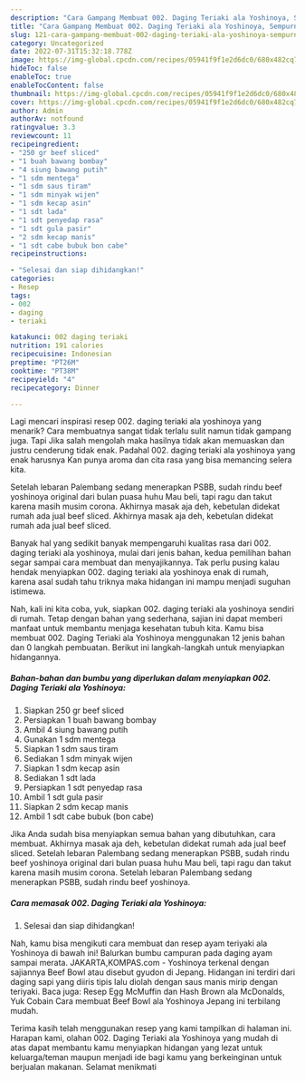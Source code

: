 ```yaml
---
description: "Cara Gampang Membuat 002. Daging Teriaki ala Yoshinoya, Sempurna"
title: "Cara Gampang Membuat 002. Daging Teriaki ala Yoshinoya, Sempurna"
slug: 121-cara-gampang-membuat-002-daging-teriaki-ala-yoshinoya-sempurna
category: Uncategorized
date: 2022-07-31T15:32:18.778Z
image: https://img-global.cpcdn.com/recipes/05941f9f1e2d6dc0/680x482cq70/002-daging-teriaki-ala-yoshinoya-foto-resep-utama.jpg
hideToc: false
enableToc: true
enableTocContent: false
thumbnail: https://img-global.cpcdn.com/recipes/05941f9f1e2d6dc0/680x482cq70/002-daging-teriaki-ala-yoshinoya-foto-resep-utama.jpg
cover: https://img-global.cpcdn.com/recipes/05941f9f1e2d6dc0/680x482cq70/002-daging-teriaki-ala-yoshinoya-foto-resep-utama.jpg
author: Admin
authorAv: notfound
ratingvalue: 3.3
reviewcount: 11
recipeingredient:
- "250 gr beef sliced"
- "1 buah bawang bombay"
- "4 siung bawang putih"
- "1 sdm mentega"
- "1 sdm saus tiram"
- "1 sdm minyak wijen"
- "1 sdm kecap asin"
- "1 sdt lada"
- "1 sdt penyedap rasa"
- "1 sdt gula pasir"
- "2 sdm kecap manis"
- "1 sdt cabe bubuk bon cabe"
recipeinstructions:

- "Selesai dan siap dihidangkan!"
categories:
- Resep
tags:
- 002
- daging
- teriaki

katakunci: 002 daging teriaki 
nutrition: 191 calories
recipecuisine: Indonesian
preptime: "PT26M"
cooktime: "PT38M"
recipeyield: "4"
recipecategory: Dinner

---
```



Lagi mencari inspirasi resep 002. daging teriaki ala yoshinoya yang menarik? Cara membuatnya sangat tidak terlalu sulit namun tidak gampang juga. Tapi Jika salah mengolah maka hasilnya tidak akan memuaskan dan justru cenderung tidak enak. Padahal 002. daging teriaki ala yoshinoya yang enak harusnya Kan punya aroma dan cita rasa yang bisa memancing selera kita.


Setelah lebaran Palembang sedang menerapkan PSBB, sudah rindu beef yoshinoya original dari bulan puasa huhu Mau beli, tapi ragu dan takut karena masih musim corona. Akhirnya masak aja deh, kebetulan didekat rumah ada jual beef sliced. Akhirnya masak aja deh, kebetulan didekat rumah ada jual beef sliced.

Banyak hal yang sedikit banyak mempengaruhi kualitas rasa dari 002. daging teriaki ala yoshinoya, mulai dari jenis bahan, kedua pemilihan bahan segar sampai cara membuat dan menyajikannya. Tak perlu pusing kalau hendak menyiapkan 002. daging teriaki ala yoshinoya enak di rumah, karena asal sudah tahu triknya maka hidangan ini mampu menjadi suguhan istimewa.


Nah, kali ini kita coba, yuk, siapkan 002. daging teriaki ala yoshinoya sendiri di rumah. Tetap dengan bahan yang sederhana, sajian ini dapat memberi manfaat untuk membantu menjaga kesehatan tubuh kita. Kamu bisa membuat 002. Daging Teriaki ala Yoshinoya menggunakan 12 jenis bahan dan 0 langkah pembuatan. Berikut ini langkah-langkah untuk menyiapkan hidangannya.

<!--inarticleads1-->

##### Bahan-bahan dan bumbu yang diperlukan dalam menyiapkan 002. Daging Teriaki ala Yoshinoya:

1. Siapkan 250 gr beef sliced
1. Persiapkan 1 buah bawang bombay
1. Ambil 4 siung bawang putih
1. Gunakan 1 sdm mentega
1. Siapkan 1 sdm saus tiram
1. Sediakan 1 sdm minyak wijen
1. Siapkan 1 sdm kecap asin
1. Sediakan 1 sdt lada
1. Persiapkan 1 sdt penyedap rasa
1. Ambil 1 sdt gula pasir
1. Siapkan 2 sdm kecap manis
1. Ambil 1 sdt cabe bubuk (bon cabe)


Jika Anda sudah bisa menyiapkan semua bahan yang dibutuhkan, cara membuat. Akhirnya masak aja deh, kebetulan didekat rumah ada jual beef sliced. Setelah lebaran Palembang sedang menerapkan PSBB, sudah rindu beef yoshinoya original dari bulan puasa huhu Mau beli, tapi ragu dan takut karena masih musim corona. Setelah lebaran Palembang sedang menerapkan PSBB, sudah rindu beef yoshinoya. 

<!--inarticleads2-->

##### Cara memasak 002. Daging Teriaki ala Yoshinoya:


1. Selesai dan siap dihidangkan!

Nah, kamu bisa mengikuti cara membuat dan resep ayam teriyaki ala Yoshinoya di bawah ini! Balurkan bumbu campuran pada daging ayam sampai merata. JAKARTA,KOMPAS.com - Yoshinoya terkenal dengan sajiannya Beef Bowl atau disebut gyudon di Jepang. Hidangan ini terdiri dari daging sapi yang diiris tipis lalu diolah dengan saus manis mirip dengan teriyaki. Baca juga: Resep Egg McMuffin dan Hash Brown ala McDonalds, Yuk Cobain Cara membuat Beef Bowl ala Yoshinoya Jepang ini terbilang mudah. 

Terima kasih telah menggunakan resep yang kami tampilkan di halaman ini. Harapan kami, olahan 002. Daging Teriaki ala Yoshinoya yang mudah di atas dapat membantu kamu menyiapkan hidangan yang lezat untuk keluarga/teman maupun menjadi ide bagi kamu yang berkeinginan untuk berjualan makanan. Selamat menikmati
